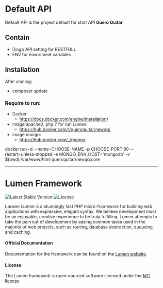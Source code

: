 # Default API


Default API is the project default for start API **Quero Quitar**

## Contain
  - Dingo API setting for RESTFULL
  - ENV for envoriment variables

## Installation

After cloning:
- composer update

### Require to run:

 - Docker
	 - https://docs.docker.com/engine/installation/
 -  Image apache2, php 7 for run Lumen:
	 - https://hub.docker.com/r/queroquitar/newqq/
 -  Image mongo:
	 - https://hub.docker.com/_/mongo


docker run -d --name=CHOOSE-NAME -p CHOOSE-PORT:80 --restart=unless-stopped -e MONGO_ENV_HOST='mongodb' -v $(pwd):/var/www/html queroquitar/newqq:core

----------


# Lumen Framework

[![Latest Stable Version](https://poser.pugx.org/laravel/lumen-framework/v/stable.svg)](https://packagist.org/packages/laravel/lumen-framework)
[![License](https://poser.pugx.org/laravel/lumen-framework/license.svg)](https://packagist.org/packages/laravel/lumen-framework)

Laravel Lumen is a stunningly fast PHP micro-framework for building web applications with expressive, elegant syntax. We believe development must be an enjoyable, creative experience to be truly fulfilling. Lumen attempts to take the pain out of development by easing common tasks used in the majority of web projects, such as routing, database abstraction, queueing, and caching.

#### Official Documentation

Documentation for the framework can be found on the [Lumen website](http://lumen.laravel.com/docs).

#### License

The Lumen framework is open-sourced software licensed under the [MIT license](http://opensource.org/licenses/MIT)

